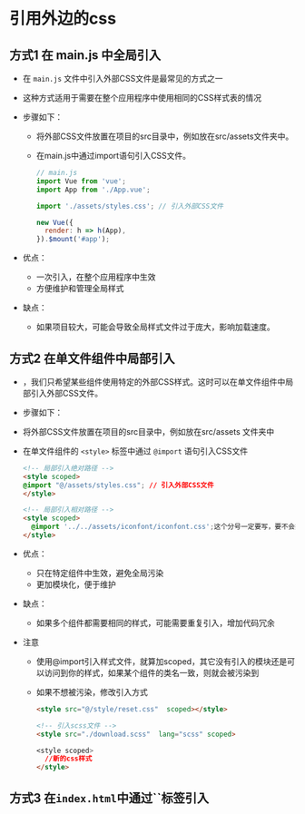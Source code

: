 # 引用外边的css

## 方式1 在 main.js 中全局引入

+ 在 `main.js` 文件中引入外部CSS文件是最常见的方式之一
+ 这种方式适用于需要在整个应用程序中使用相同的CSS样式表的情况

+ 步骤如下：

  + 将外部CSS文件放置在项目的src目录中，例如放在src/assets文件夹中。
  + 在main.js中通过import语句引入CSS文件。

    ```js
    // main.js
    import Vue from 'vue';
    import App from './App.vue';

    import './assets/styles.css'; // 引入外部CSS文件

    new Vue({
      render: h => h(App),
    }).$mount('#app');
    ```

+ 优点：

  + 一次引入，在整个应用程序中生效
  + 方便维护和管理全局样式

+ 缺点：

  + 如果项目较大，可能会导致全局样式文件过于庞大，影响加载速度。

## 方式2 在单文件组件中局部引入

+ ，我们只希望某些组件使用特定的外部CSS样式。这时可以在单文件组件中局部引入外部CSS文件。

+ 步骤如下：

+ 将外部CSS文件放置在项目的src目录中，例如放在src/assets 文件夹中
+ 在单文件组件的 `<style>` 标签中通过 `@import` 语句引入CSS文件

  ```html
  <!-- 局部引入绝对路径 -->
  <style scoped>
  @import "@/assets/styles.css"; // 引入外部CSS文件
  </style>
  ```

  ```html
  <!-- 局部引入相对路径 -->
  <style scoped>
    @import '../../assets/iconfont/iconfont.css';这个分号一定要写，要不会报错
  </style>
  ```

+ 优点：

  + 只在特定组件中生效，避免全局污染
  + 更加模块化，便于维护

+ 缺点：

  + 如果多个组件都需要相同的样式，可能需要重复引入，增加代码冗余

+ 注意

  + 使用@import引入样式文件，就算加scoped，其它没有引入的模块还是可以访问到你的样式，如果某个组件的类名一致，则就会被污染到
  + 如果不想被污染，修改引入方式

    ```html
    <style src="@/style/reset.css"  scoped></style>

    <!-- 引入scss文件 -->
    <style src="./download.scss"  lang="scss" scoped>

    <style scoped>
      //新的css样式
    </style>
    ```

## 方式3 在`index.html`中通过``标签引入









